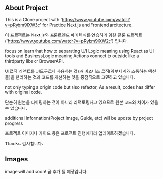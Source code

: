 ## About Project

This is a Clone project with 'https://www.youtube.com/watch?v=pRybm9lXW2c' for Practice Next.js and Frontend arcitecture.

이 프로젝트는 Next.js와 프론트엔드 아키텍처를 연습하기 위한 클론 프로젝트('https://www.youtube.com/watch?v=pRybm9lXW2c') 입니다.

focus on learn that how to separating U/I Logic meaning using React as UI tools and BusinessLogic meaning Actions connect to outside like a thirdparty libs or BrowserAPI.

UI로직(리액트를 UI도구로써 사용하는 것)과 비즈니스 로직(외부세계와 소통하는 액션들)을 분리하는 것과 코드를 개선하는 것을 중점적으로 고민하고 있습니다.

not only typing a origin code but also refactor, As a result, codes has differ with original code.

단순히 원본을 타이핑하는 것이 아니라 리팩토링하고 있으므로 원본 코드와 차이가 있을 수 있습니다.

additional information(Project Image, Guide, etc) will be update by project progress

프로젝트 이미지나 가이드 등은 프로젝트 진행에따라 업데이트하겠습니다.

Thanks.
감사합니다.

## Images
image will add soon!
곧 추가 될 예정입니다.
